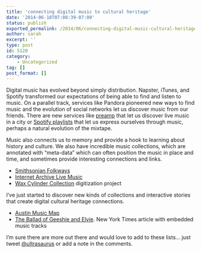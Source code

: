 ```yaml
---
title: 'connecting digital music to cultural heritage'
date: '2014-06-18T07:08:39-07:00'
status: publish
exported_permalink: /2014/06/connecting-digital-music-cultural-heritage
author: sarah
excerpt: ''
type: post
id: 5120
category:
    - Uncategorized
tag: []
post_format: []
---
```

Digital music has evolved beyond simply distribution. Napster, iTunes, and Spotify transformed our expectations of being able to find and listen to music. On a parallel track, services like Pandora pioneered new ways to find music and the evolution of social networks let us discover music from our friends. There are new services like [preamp](http://www.preamp.fm/) that let us discover live music in a city or [Spotify playlists](http://blog.percolate.com/2014/05/spotifys-new-ads-reveal-social-matters-millenials/) that let us express ourselves through music, perhaps a natural evolution of the mixtape.

Music also connects us to memory and provide a hook to learning about history and culture. We also have incredible music collections, which are annotated with “meta-data” which can often position the music in place and time, and sometimes provide interesting connections and links.

- [Smithsonian Folkways](http://www.folkways.si.edu/)
- [Internet Archive Live Music](https://archive.org/details/etree)
- [Wax Cylinder Collection](http://cylinders.library.ucsb.edu/index.php) digitization project

I’ve just started to discover new kinds of collections and interactive stories that create digital cultural heritage connections.

- [Austin Music Map](http://austinmusicmap.com/)
- [The Ballad of Geeshie and Elvie](http://www.nytimes.com/interactive/2014/04/13/magazine/blues.html?_r=1). New York Times article with embedded music tracks

I’m sure there are more out there and would love to add to these lists… just tweet [@ultrasaurus](https://twitter.com/ultrasaurus) or add a note in the comments.